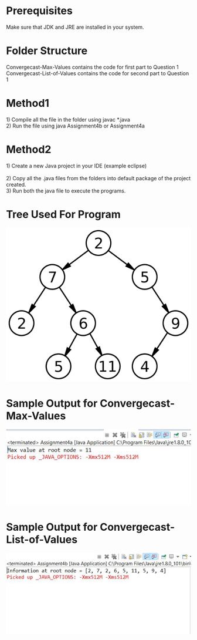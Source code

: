 <h1>Prerequisites</h1> 
Make sure that JDK and JRE are installed in your system.

<h1>Folder Structure</h1>
Convergecast-Max-Values contains the code for first part to Question 1</br>
Convergecast-List-of-Values contains the code for second part to Question 1</br>

<h1>Method1</h1>
1) Compile all the file in the folder using javac *.java</br>
2) Run the file using java Assignment4b or Assignment4a</br>

<h1>Method2</h1>
1) Create a new Java project in your IDE (example eclipse)</br></br>
2) Copy all the .java files from the folders into default package of the project created.</br>
3) Run both the java file to execute the programs.</br>


<h1>Tree Used For Program</h1>

![Alt text](Binary_tree.svg?raw=true "Tree")

<h1>Sample Output for Convergecast-Max-Values</h1>

![Alt text](Output_Q1a.JPG?raw=true "Output 1")

<h1>Sample Output for Convergecast-List-of-Values</h1>

![Alt text](Output_Q1b.JPG?raw=true "Output 2")
